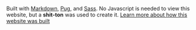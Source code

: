 Built with [Markdown](https://daringfireball.net/projects/markdown/syntax), [Pug](https://pugjs.org), and [Sass](https://sass-lang.com/). No Javascript is needed to view this website, but a __shit-ton__ was used to create it. [Learn more about how this website was built](/meta/build-process.html)